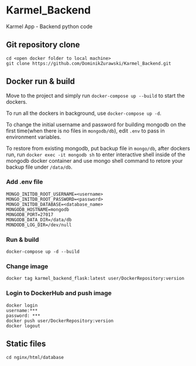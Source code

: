 # Karmel_Backend
Karmel App - Backend python code

## Git repository clone
```
cd <open docker folder to local machine>
git clone https://github.com/DominikZurawski/Karmel_Backend.git
```

## Docker run & build
Move to the project and simply run `docker-compose up --build` to start the dockers.

To run all the dockers in background, use `docker-compose up -d`.

To change the initial username and password for building mongodb on the first time(when there is no files in `mongodb/db`), edit `.env` to pass in environment variables.

To restore from existing mongodb, put backup file in `mongo/db`, after dockers run, run `docker exec -it mongodb sh` to enter interactive shell inside of the mongodb docker container and use mongo shell command to retore your backup file under `/data/db`.
### Add .env file
```
MONGO_INITDB_ROOT_USERNAME=<username>
MONGO_INITDB_ROOT_PASSWORD=<password>
MONGO_INITDB_DATABASE=<database_name>
MONGODB_HOSTNAME=mongodb
MONGODB_PORT=27017
MONGODB_DATA_DIR=/data/db
MONDODB_LOG_DIR=/dev/null
```
### Run & build
```
docker-compose up -d --build
```
### Change image
```
docker tag karmel_backend_flask:latest user/DockerRepository:version
```
### Login to DockerHub and push image
```
docker login
username:***
password: ***
docker push user/DockerRepository:version
docker logout
```
## Static files
```
cd nginx/html/database
```

